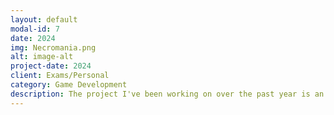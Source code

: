 ```yaml
---
layout: default
modal-id: 7
date: 2024
img: Necromania.png
alt: image-alt
project-date: 2024
client: Exams/Personal
category: Game Development
description: The project I've been working on over the past year is an RTS-inspired roguelike game where you play as a necromancer controlling zombies. Each run is designed to give the player a unique experience while still maintaining the core gameplay.I achieve this through a procedural skill system that generates new skills for the player based on their character and magic discipline.These skills give the player the ability to experiment with new builds and adapt their playstyle.
---
```

